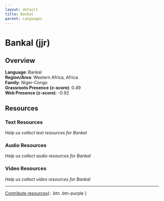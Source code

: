 ```yaml
---
layout: default
title: Bankal
parent: Languages
---
```


# Bankal (jjr)

## Overview

**Language**: Bankal  
**Region/Area**: Western Africa, Africa  
**Family**: Niger-Congo  
**Grassroots Presence (z-score)**: 0.49  
**Web Presence (z-score)**: -0.92  

## Resources

### Text Resources
*Help us collect text resources for Bankal*

### Audio Resources
*Help us collect audio resources for Bankal*

### Video Resources
*Help us collect video resources for Bankal*

---

[Contribute resources](https://forms.office.com/e/1SfLJx3u1r){: .btn .btn-purple }
